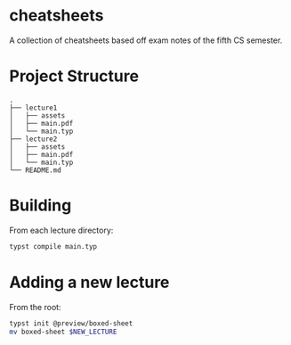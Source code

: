 # cheatsheets

A collection of cheatsheets based off exam notes of the fifth CS semester.

# Project Structure

```
.
├── lecture1
│   ├── assets
│   ├── main.pdf
│   └── main.typ
├── lecture2
│   ├── assets
│   ├── main.pdf
│   └── main.typ
└── README.md
```

# Building
From each lecture directory:
```sh
typst compile main.typ
```

# Adding a new lecture

From the root:
```sh
typst init @preview/boxed-sheet
mv boxed-sheet $NEW_LECTURE
```
